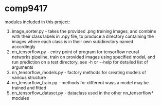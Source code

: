# comp9417
modules included in this project:
1. image_sorter.py - takes the provided .png training images, and combine with their class labels in .npy file, to produce a directory containing the images where each class is in their own subdirectory named accordingly
2. nn_tensorflow.py - entry point of program for tensorflow neural networks pipeline, train on provided images using specified model, and run prediction on a test directory. see -h or --help for detailed list of arguments
3. nn_tensorflow_models.py - factory methods for creating models of various structure
4. nn_tensorflow_train.py - methods for different ways a model may be trained and fitted
5. nn_tensorflow_dataset.py - dataclass used in the other nn_tensorflow* modules
